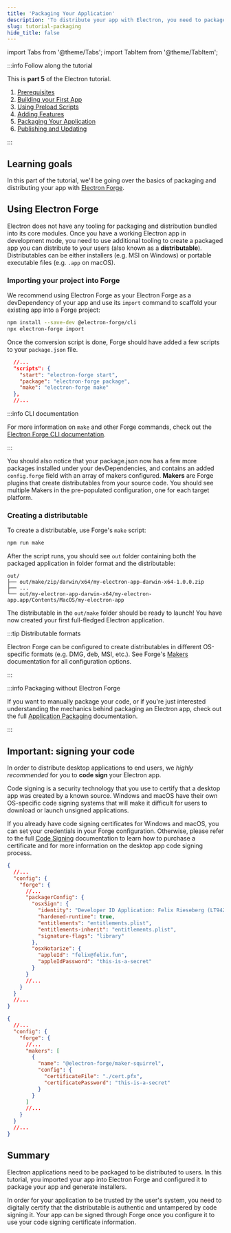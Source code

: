 ```yaml
---
title: 'Packaging Your Application'
description: 'To distribute your app with Electron, you need to package it and create installers.'
slug: tutorial-packaging
hide_title: false
---
```


import Tabs from '@theme/Tabs';
import TabItem from '@theme/TabItem';

:::info Follow along the tutorial

This is **part 5** of the Electron tutorial.

1. [Prerequisites][prerequisites]
1. [Building your First App][building your first app]
1. [Using Preload Scripts][main-renderer]
1. [Adding Features][features]
1. [Packaging Your Application][packaging]
1. [Publishing and Updating][updates]

:::

## Learning goals

In this part of the tutorial, we'll be going over the basics of packaging and distributing
your app with [Electron Forge].

## Using Electron Forge

Electron does not have any tooling for packaging and distribution bundled into its core
modules. Once you have a working Electron app in development mode, you need to use
additional tooling to create a packaged app you can distribute to your users (also known
as a **distributable**). Distributables can be either installers (e.g. MSI on Windows) or
portable executable files (e.g. `.app` on macOS).

### Importing your project into Forge

We recommend using Electron Forge as your Electron Forge as a devDependency of your app
and use its `import` command to scaffold your existing app into a Forge project:

```sh npm2yarn
npm install --save-dev @electron-forge/cli
npx electron-forge import
```

Once the conversion script is done, Forge should have added a few scripts
to your `package.json` file.

```json title='package.json'
  //...
  "scripts": {
    "start": "electron-forge start",
    "package": "electron-forge package",
    "make": "electron-forge make"
  },
  //...
```

:::info CLI documentation

For more information on `make` and other Forge commands, check out
the [Electron Forge CLI documentation].

:::

You should also notice that your package.json now has a few more packages installed
under your devDependencies, and contains an added `config.forge` field with an array
of makers configured. **Makers** are Forge plugins that create distributables from
your source code. You should see multiple Makers in the pre-populated configuration,
one for each target platform.

### Creating a distributable

To create a distributable, use Forge's `make` script:

```sh npm2yarn
npm run make
```

After the script runs, you should see `out` folder containing both the packaged
application in folder format and the distributable:

```plain title='macOS output example'
out/
├── out/make/zip/darwin/x64/my-electron-app-darwin-x64-1.0.0.zip
├── ...
└── out/my-electron-app-darwin-x64/my-electron-app.app/Contents/MacOS/my-electron-app
```

The distributable in the `out/make` folder should be ready to launch! You have now
created your first full-fledged Electron application.

:::tip Distributable formats

Electron Forge can be configured to create distributables in different OS-specific formats
(e.g. DMG, deb, MSI, etc.). See Forge's [Makers] documentation for all configuration options.

:::

:::info Packaging without Electron Forge

If you want to manually package your code, or if you're just interested understanding the
mechanics behind packaging an Electron app, check out the full [Application Packaging]
documentation.

:::

## Important: signing your code

In order to distribute desktop applications to end users, we _highly recommended_ for you
to **code sign** your Electron app.

Code signing is a security technology that you use to certify that a desktop app was
created by a known source. Windows and macOS have their own OS-specific code signing
systems that will make it difficult for users to download or launch unsigned applications.

If you already have code signing certificates for Windows and macOS, you can set your
credentials in your Forge configuration. Otherwise, please refer to the full
[Code Signing] documentation to learn how to purchase a certificate and for more information
on the desktop app code signing process.

<Tabs>
  <TabItem value="macos" label="macOS" default>

```json title='package.json' {6-18}
{
  //...
  "config": {
    "forge": {
      //...
      "packagerConfig": {
        "osxSign": {
          "identity": "Developer ID Application: Felix Rieseberg (LT94ZKYDCJ)",
          "hardened-runtime": true,
          "entitlements": "entitlements.plist",
          "entitlements-inherit": "entitlements.plist",
          "signature-flags": "library"
        },
        "osxNotarize": {
          "appleId": "felix@felix.fun",
          "appleIdPassword": "this-is-a-secret"
        }
      }
      //...
    }
  }
  //...
}
```

  </TabItem>
  <TabItem value="windows" label="Windows">

```json title='package.json'  {6-14}
{
  //...
  "config": {
    "forge": {
      //...
      "makers": [
        {
          "name": "@electron-forge/maker-squirrel",
          "config": {
            "certificateFile": "./cert.pfx",
            "certificatePassword": "this-is-a-secret"
          }
        }
      ]
      //...
    }
  }
  //...
}
```

  </TabItem>
</Tabs>

## Summary

Electron applications need to be packaged to be distributed to users. In this tutorial,
you imported your app into Electron Forge and configured it to package your app and
generate installers.

In order for your application to be trusted by the user's system, you need to digitally
certify that the distributable is authentic and untampered by code signing it. Your app
can be signed through Forge once you configure it to use your code signing certificate
information.

[application packaging]: application-packaging.md
[code signing]: code-signing.md
[electron forge]: https://www.electronforge.io
[electron forge cli documentation]: https://www.electronforge.io/cli#commands
[makers]: https://www.electronforge.io/config/makers

<!-- Tutorial links -->

[prerequisites]: tutorial-1-prerequisites.md
[building your first app]: tutorial-2-first-app.md
[main-renderer]: tutorial-3-main-renderer.md
[features]: tutorial-4-adding-features.md
[packaging]: tutorial-5-packaging.md
[updates]: tutorial-6-publishing-updating.md
